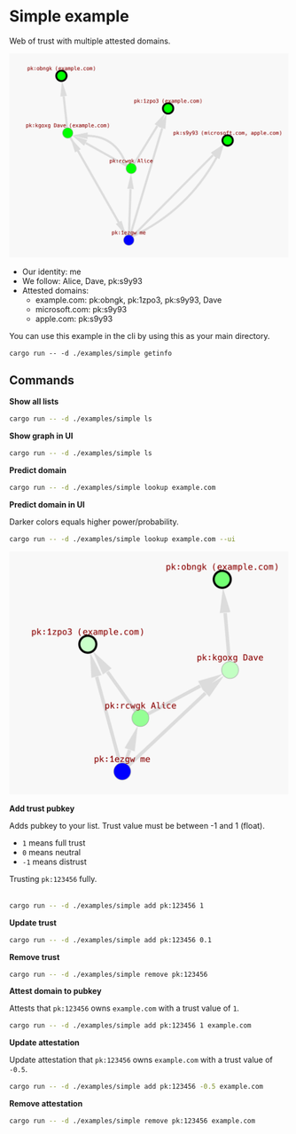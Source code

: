 # Simple example

Web of trust with multiple attested domains.

![Graph preview](./imgs/main_graph.png)

- Our identity: me
- We follow: Alice, Dave, pk:s9y93
- Attested domains:
    - example.com: pk:obngk, pk:1zpo3, pk:s9y93, Dave
    - microsoft.com: pk:s9y93
    - apple.com: pk:s9y93


You can use this example in the cli by using this as your main directory.

```
cargo run -- -d ./examples/simple getinfo
```

## Commands 

**Show all lists**

```bash
cargo run -- -d ./examples/simple ls
```

**Show graph in UI**

```bash
cargo run -- -d ./examples/simple ls
```

**Predict domain**

```bash
cargo run -- -d ./examples/simple lookup example.com
```

**Predict domain in UI**

Darker colors equals higher power/probability.

```bash
cargo run -- -d ./examples/simple lookup example.com --ui
```

![Prediction UI](./imgs/prediction.png)

**Add trust pubkey**

Adds pubkey to your list. Trust value must be between -1 and 1 (float).

- `1` means full trust
- `0` means neutral
- `-1` means distrust

Trusting `pk:123456` fully.

```bash

cargo run -- -d ./examples/simple add pk:123456 1  
```

**Update trust**

```bash
cargo run -- -d ./examples/simple add pk:123456 0.1  
```

**Remove trust**

```bash
cargo run -- -d ./examples/simple remove pk:123456 
```

**Attest domain to pubkey**

Attests that `pk:123456` owns `example.com` with a trust value of `1`.


```bash
cargo run -- -d ./examples/simple add pk:123456 1 example.com
```

**Update attestation**

Update attestation that `pk:123456` owns `example.com` with a trust value of `-0.5`.


```bash
cargo run -- -d ./examples/simple add pk:123456 -0.5 example.com
```

**Remove attestation**

```bash
cargo run -- -d ./examples/simple remove pk:123456 example.com
```